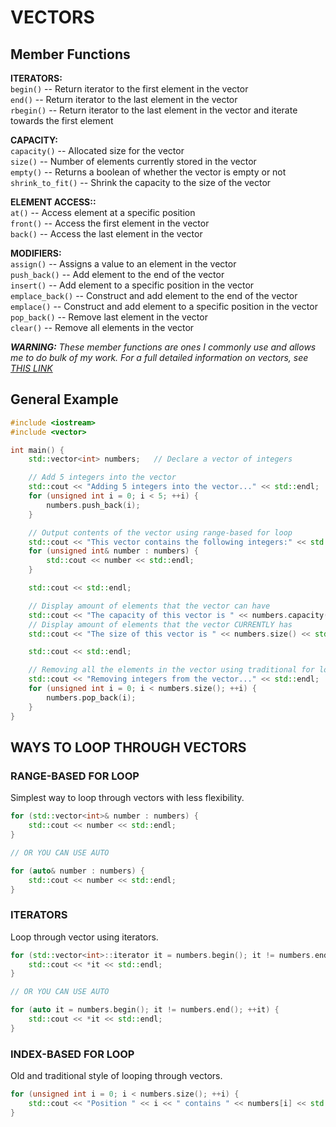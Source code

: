 # VECTORS
## Member Functions
**ITERATORS:**  
`begin()` -- Return iterator to the first element in the vector  
`end()`  -- Return iterator to the last element in the vector  
`rbegin()` -- Return iterator to the last element in the vector and iterate towards the first element  

**CAPACITY:**  
`capacity()` -- Allocated size for the vector  
`size()` -- Number of elements currently stored in the vector  
`empty()` -- Returns a boolean of whether the vector is empty or not  
`shrink_to_fit()` -- Shrink the capacity to the size of the vector  

**ELEMENT ACCESS::**  
`at()` -- Access element at a specific position  
`front()` -- Access the first element in the vector  
`back()` -- Access the last element in the vector

**MODIFIERS:**  
`assign()` -- Assigns a value to an element in the vector  
`push_back()` -- Add element to the end of the vector  
`insert()` -- Add element to a specific position in the vector  
`emplace_back()` -- Construct and add element to the end of the vector  
`emplace()` -- Construct and add element to a specific position in the vector    
`pop_back()` -- Remove last element in the vector  
`clear()` -- Remove all elements in the vector  

***WARNING:*** *These member functions are ones I commonly use and allows me to do bulk of my work.
For a full detailed information on vectors, see [THIS LINK](https://cplusplus.com/reference/vector/vector)*

## General Example
```cpp
#include <iostream>
#include <vector>

int main() {
    std::vector<int> numbers;   // Declare a vector of integers

    // Add 5 integers into the vector
    std::cout << "Adding 5 integers into the vector..." << std::endl;
    for (unsigned int i = 0; i < 5; ++i) {
        numbers.push_back(i);
    }

    // Output contents of the vector using range-based for loop
    std::cout << "This vector contains the following integers:" << std::endl;
    for (unsigned int& number : numbers) {
        std::cout << number << std::endl;
    }

    std::cout << std::endl;

    // Display amount of elements that the vector can have
    std::cout << "The capacity of this vector is " << numbers.capacity() << std::endl;
    // Display amount of elements that the vector CURRENTLY has
    std::cout << "The size of this vector is " << numbers.size() << std::endl;

    std::cout << std::endl;

    // Removing all the elements in the vector using traditional for loop
    std::cout << "Removing integers from the vector..." << std::endl;
    for (unsigned int i = 0; i < numbers.size(); ++i) {
        numbers.pop_back(i);
    }
}
```

## WAYS TO LOOP THROUGH VECTORS
### RANGE-BASED FOR LOOP
Simplest way to loop through vectors with less flexibility.
```cpp
for (std::vector<int>& number : numbers) {
    std::cout << number << std::endl;
}

// OR YOU CAN USE AUTO

for (auto& number : numbers) {
    std::cout << number << std::endl;
}
```

### ITERATORS
Loop through vector using iterators.
```cpp
for (std::vector<int>::iterator it = numbers.begin(); it != numbers.end(); ++it) {
    std::cout << *it << std::endl;
}

// OR YOU CAN USE AUTO

for (auto it = numbers.begin(); it != numbers.end(); ++it) {
    std::cout << *it << std::endl;
}
```

### INDEX-BASED FOR LOOP
Old and traditional style of looping through vectors.
```cpp
for (unsigned int i = 0; i < numbers.size(); ++i) {
    std::cout << "Position " << i << " contains " << numbers[i] << std::endl;
}
```